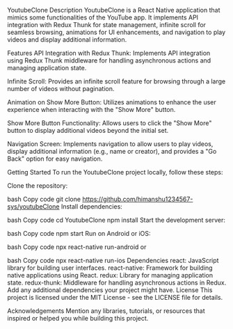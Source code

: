 YoutubeClone
Description
YoutubeClone is a React Native application that mimics some functionalities of the YouTube app. It implements API integration with Redux Thunk for state management, infinite scroll for seamless browsing, animations for UI enhancements, and navigation to play videos and display additional information.

Features
API Integration with Redux Thunk: Implements API integration using Redux Thunk middleware for handling asynchronous actions and managing application state.

Infinite Scroll: Provides an infinite scroll feature for browsing through a large number of videos without pagination.

Animation on Show More Button: Utilizes animations to enhance the user experience when interacting with the "Show More" button.

Show More Button Functionality: Allows users to click the "Show More" button to display additional videos beyond the initial set.

Navigation Screen: Implements navigation to allow users to play videos, display additional information (e.g., name or creator), and provides a "Go Back" option for easy navigation.

Getting Started
To run the YoutubeClone project locally, follow these steps:

Clone the repository:

bash
Copy code
git clone https://github.com/himanshu1234567-sys/youtubeClone
Install dependencies:

bash
Copy code
cd YoutubeClone
npm install
Start the development server:

bash
Copy code
npm start
Run on Android or iOS:

bash
Copy code
npx react-native run-android
or

bash
Copy code
npx react-native run-ios
Dependencies
react: JavaScript library for building user interfaces.
react-native: Framework for building native applications using React.
redux: Library for managing application state.
redux-thunk: Middleware for handling asynchronous actions in Redux.
Add any additional dependencies your project might have.
License
This project is licensed under the MIT License - see the LICENSE file for details.

Acknowledgements
Mention any libraries, tutorials, or resources that inspired or helped you while building this project.
